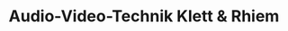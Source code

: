 ---
title: "Audio-Video-Technik Klett & Rhiem"
url: /euskirchen/audio-video-technik-klett-und-rhiem/
shop: Elektronik
---